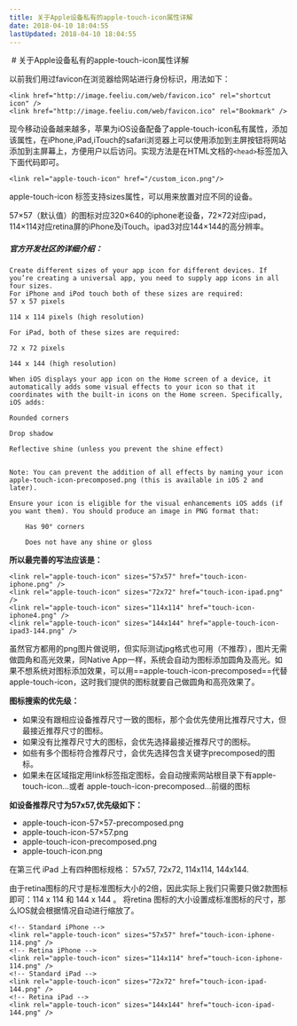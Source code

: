 ```yaml
---
title: 关于Apple设备私有的apple-touch-icon属性详解
date: 2018-04-10 18:04:55
lastUpdated: 2018-04-10 18:04:55
---
```


<img src="">
# 关于Apple设备私有的apple-touch-icon属性详解

以前我们用过favicon在浏览器给网站进行身份标识，用法如下：
```
<link href="http://image.feeliu.com/web/favicon.ico" rel="shortcut icon" />  
<link href="http://image.feeliu.com/web/favicon.ico" rel="Bookmark" />  
```

现今移动设备越来越多，苹果为iOS设备配备了apple-touch-icon私有属性，添加该属性，在iPhone,iPad,iTouch的safari浏览器上可以使用添加到主屏按钮将网站添加到主屏幕上，方便用户以后访问。实现方法是在HTML文档的`<head>`标签加入下面代码即可。

```
<link rel="apple-touch-icon" href="/custom_icon.png"/>   
```

apple-touch-icon 标签支持sizes属性，可以用来放置对应不同的设备。

57×57（默认值）的图标对应320×640的iphone老设备，72×72对应ipad，114×114对应retina屏的iPhone及iTouch。ipad3对应144×144的高分辨率。

##### 官方开发社区的详细介绍：
```
Create different sizes of your app icon for different devices. If you’re creating a universal app, you need to supply app icons in all four sizes.
For iPhone and iPod touch both of these sizes are required:
57 x 57 pixels

114 x 114 pixels (high resolution)

For iPad, both of these sizes are required:

72 x 72 pixels

144 x 144 (high resolution)

When iOS displays your app icon on the Home screen of a device, it automatically adds some visual effects to your icon so that it coordinates with the built-in icons on the Home screen. Specifically, iOS adds:

Rounded corners

Drop shadow

Reflective shine (unless you prevent the shine effect)


Note: You can prevent the addition of all effects by naming your icon apple-touch-icon-precomposed.png (this is available in iOS 2 and later).

Ensure your icon is eligible for the visual enhancements iOS adds (if you want them). You should produce an image in PNG format that:

    Has 90° corners

    Does not have any shine or gloss
```

**所以最完善的写法应该是：**
```
<link rel="apple-touch-icon" sizes="57x57" href="touch-icon-iphone.png" />  
<link rel="apple-touch-icon" sizes="72x72" href="touch-icon-ipad.png" />  
<link rel="apple-touch-icon" sizes="114x114" href="touch-icon-iphone4.png" />    
<link rel="apple-touch-icon" sizes="144x144" href="apple-touch-icon-ipad3-144.png" />
```
虽然官方都用的png图片做说明，但实际测试jpg格式也可用（不推荐），图片无需做圆角和高光效果，同Native App一样，系统会自动为图标添加圆角及高光。如果不想系统对图标添加效果，可以用==apple-touch-icon-precomposed==代替apple-touch-icon，这时我们提供的图标就要自己做圆角和高亮效果了。

**图标搜索的优先级：**

- 如果没有跟相应设备推荐尺寸一致的图标，那个会优先使用比推荐尺寸大，但最接近推荐尺寸的图标。
- 如果没有比推荐尺寸大的图标，会优先选择最接近推荐尺寸的图标。
- 如些有多个图标符合推荐尺寸，会优先选择包含关键字precomposed的图标。
- 如果未在区域指定用link标签指定图标，会自动搜索网站根目录下有apple-touch-icon...或者 apple-touch-icon-precomposed…前缀的图标

**如设备推荐尺寸为57x57,优先级如下：**

- apple-touch-icon-57×57-precomposed.png
- apple-touch-icon-57×57.png
- apple-touch-icon-precomposed.png
- apple-touch-icon.png

在第三代 iPad 上有四种图标规格： 57x57, 72x72, 114x114, 144x144.

由于retina图标的尺寸是标准图标大小的2倍，因此实际上我们只需要只做2款图标即可：114 x 114 和 144 x 144 。 将retina 图标的大小设置成标准图标的尺寸，那么IOS就会根据情况自动进行缩放了。

```
<!-- Standard iPhone -->  
<link rel="apple-touch-icon" sizes="57x57" href="touch-icon-iphone-114.png" />  
<!-- Retina iPhone -->  
<link rel="apple-touch-icon" sizes="114x114" href="touch-icon-iphone-114.png" />  
<!-- Standard iPad -->  
<link rel="apple-touch-icon" sizes="72x72" href="touch-icon-ipad-144.png" />  
<!-- Retina iPad -->  
<link rel="apple-touch-icon" sizes="144x144" href="touch-icon-ipad-144.png" />  
```